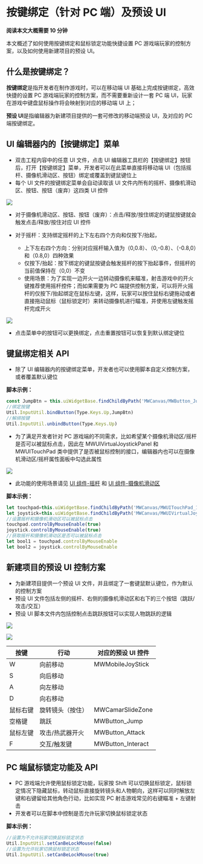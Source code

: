 # 按键绑定（针对 PC 端）及预设 UI

**阅读本文大概需要 10 分钟**

本文概述了如何使用按键绑定和鼠标锁定功能快捷设置 PC 游戏端玩家的控制方案，以及如何使用新建项目的预设 UI。

## 什么是按键绑定？

**按键绑定**是指开发者在制作游戏时，可以在移动端 UI 基础上完成按键绑定，高效快捷的设置 PC 游戏端玩家的控制方案，而不需要重新设计一套 PC 端 UI，玩家在游戏中键盘鼠标操作将会映射到对应的移动端 UI 上；

**预设 UI**是指编辑器为新建项目提供的一套可修改的移动端预设 UI，及对应的 PC 端按键绑定。

## UI 编辑器内的【按键绑定】菜单

- 双击工程内容中的任意 UI 文件，点击 UI 编辑器工具栏的【按键绑定】按钮后，打开【按键绑定】菜单，开发者可以在此菜单直接将移动端 UI（包括摇杆、摄像机滑动区、按钮）绑定或覆盖到键鼠键位上
- 每个 UI 文件的按键绑定菜单会自动读取该 UI 文件内所有的摇杆、摄像机滑动区、按钮、按钮（废弃）这四类 UI 控件

![](https://wstatic-a1.233leyuan.com/static/productdocs/boxcnuSXwPA9zT2bIOvFYbhS1kc.png)

- 对于摄像机滑动区、按钮、按钮（废弃）：点击/释放/按住绑定的键鼠按键就会触发点击/释放/按住对应 UI 控件
- 对于摇杆：支持绑定摇杆的上下左右四个方向和仅按下/抬起，

  - 上下左右四个方向：分别对应摇杆输入值为（0,0.8）、（0,-0.8）、（-0.8,0）和（0.8,0）四种效果
  - 仅按下/抬起：按下绑定的键鼠按键会触发摇杆的按下抬起事件，但摇杆的当前值保持在（0,0）不变
  - 使用场景：为了实现一边开火一边转动摄像机来瞄准，射击游戏中的开火键推荐使用摇杆控件；而如果需要为 PC 端提供控制方案，可以将开火摇杆的仅按下/抬起绑定在鼠标左键，这样，玩家可以按住鼠标右键拖动或者直接拖动鼠标（鼠标锁定时）来转动摄像机进行瞄准，并使用左键触发摇杆完成开火

![](https://wstatic-a1.233leyuan.com/static/productdocs/boxcnhmdpZQxxnjfkGIrqSvmxfe.gif)

- 点击菜单中的按钮可以更换绑定，点击重置按钮可以恢复到默认绑定键位

## 键鼠绑定相关 API

- 除了 UI 编辑器内的按键绑定菜单，开发者也可以使用脚本自定义控制方案，或者覆盖默认键位

**脚本示例：**

```ts
const JumpBtn = this.uiWidgetBase.findChildByPath('MWCanvas/MWButton_Jump') as UI.Button
//绑定按键
Util.InputUtil.bindButton(Type.Keys.Up,JumpBtn)
//解绑按键
Util.InputUtil.unbindButton(Type.Keys.Up)
```

- 为了满足开发者针对 PC 游戏端的不同需求，比如希望某个摄像机滑动区/摇杆是否可以被鼠标点击，因此在 MWUIVirtualJoystickPanel 和 MWUITouchPad 类中提供了是否被鼠标控制的接口，编辑器内也可以在摄像机滑动区/摇杆属性面板中勾选此属性

![](https://wstatic-a1.233leyuan.com/static/productdocs/boxcnGgX88e45wIi9fPbNj6s2Sc.png)

- 此功能的使用场景请见 [UI 组件-摇杆](https://meta.feishu.cn/wiki/wikcn3gWEoxEgKwAzgYPBl2zeCc?table=tblDgsts19OW2IJA) 和 [UI 组件-摄像机滑动区](https://meta.feishu.cn/wiki/wikcnlsPgoUkmlLTnCwO3vuRCLc?table=tblDgsts19OW2IJA)

**脚本示例：**

```ts
let touchpad=this.uiWidgetBase.findChildByPath('MWCanvas/MWUITouchPad_1') as UI.TouchPad
let joystick=this.uiWidgetBase.findChildByPath('MWCanvas/MWUIVirtualJoystickPanel_1') as UI.VirtualJoystickPanel
//设置摇杆和摄像机滑动区可以被鼠标点击
touchpad.controlByMouseEnable(true)
joystick.controlByMouseEnable(true)
//获取摇杆和摄像机滑动区是否可以被鼠标点击
let bool1 = touchpad.controlByMouseEnable
let bool2 = joystick.controlByMouseEnable
```

## 新建项目的预设 UI 控制方案

- 为新建项目提供一个预设 UI 文件，并且绑定了一套键鼠默认键位，作为默认的控制方案
- 预设 UI 文件包括左侧的摇杆、右侧的摄像机滑动区和右下的三个按钮（跳跃/攻击/交互）
- 预设 UI 脚本文件内包括控制点击跳跃按钮可以实现人物跳跃的逻辑

![](https://wstatic-a1.233leyuan.com/static/productdocs/boxcnSVMmjt7W9I5jC799sLcjsb.png)

![](https://wstatic-a1.233leyuan.com/static/productdocs/boxcn4IzaVy9OridnZrlxhVBg2g.png)

| 按键     | 行动             | 对应的预设 UI 控件 |
| -------- | ---------------- | ------------------ |
| W        | 向前移动         | MWMobileJoyStick   |
| S        | 向后移动         |                    |
| A        | 向左移动         |                    |
| D        | 向右移动         |                    |
| 鼠标右键 | 旋转镜头（按住） | MWCamarSlideZone   |
| 空格键   | 跳跃             | MWButton_Jump      |
| 鼠标左键 | 攻击/热武器开火  | MWButton_Attack    |
| F        | 交互/触发键      | MWButton_Interact  |

## PC 端鼠标锁定功能及 API

- PC 游戏端允许使用鼠标锁定功能，玩家按 Shift 可以切换鼠标锁定，鼠标锁定情况下隐藏鼠标，转动鼠标直接旋转镜头和人物朝向，这样可以同时解放左键和右键留给其他角色行动，比如实现 PC 射击游戏常见的右键瞄准 + 左键射击
- 开发者可以在脚本中控制是否允许玩家切换鼠标锁定状态

**脚本示例：**

```ts
//设置为不允许玩家切换鼠标锁定状态
Util.InputUtil.setCanBeLockMouse(false)
//设置为允许玩家切换鼠标锁定状态
Util.InputUtil.setCanBeLockMouse(true)
```
